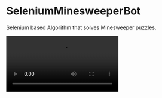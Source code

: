 # SeleniumMinesweeperBot

Selenium based Algorithm that solves Minesweeper puzzles.

<video src = "http://i.imgur.com/A61SaA1.webm">

